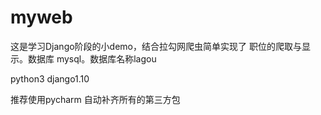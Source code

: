 # myweb
这是学习Django阶段的小demo，结合拉勾网爬虫简单实现了 职位的爬取与显示。数据库 mysql。数据库名称lagou

python3 django1.10

推荐使用pycharm 自动补齐所有的第三方包


